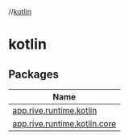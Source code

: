 //[kotlin](index.md)



# kotlin  


## Packages  
  
|  Name | 
|---|
| <a name="app.rive.runtime.kotlin////PointingToDeclaration/"></a>[app.rive.runtime.kotlin](kotlin/app.rive.runtime.kotlin/index.md)|
| <a name="app.rive.runtime.kotlin.core////PointingToDeclaration/"></a>[app.rive.runtime.kotlin.core](kotlin/app.rive.runtime.kotlin.core/index.md)|

